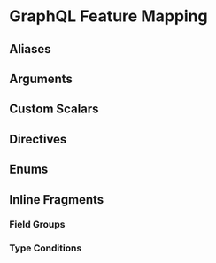 # GraphQL Feature Mapping

## Aliases

## Arguments

## Custom Scalars

## Directives

## Enums

## Inline Fragments

### Field Groups

### Type Conditions

